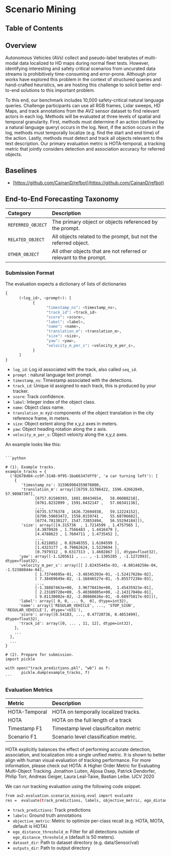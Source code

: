 # Scenario Mining

## Table of Contents

<!-- toc -->

## Overview

Autonomous Vehicles (AVs) collect and pseudo-label terabytes of multi-modal data localized to HD maps during normal fleet tests. However, identifying interesting and safety critical scenarios from uncurated data streams is prohibitively time-consuming and error-prone. Although prior works have explored this problem in the context of structured queries and hand-crafted heuristics, we are hosting this challenge to solicit better end-to-end solutions to this important problem.

To this end, our benchmark includes 10,000 safety-critical natural language queries. Challenge participants can use all RGB frames, Lidar sweeps, HD Maps, and track annotations from the AV2 sensor dataset to find relevant actors in each log. Methods will be evaluated at three levels of spatial and temporal granularity. First, methods must determine if an action (defined by a natural language query) occurs in the log. Next, if the action occurs in the log, methods must temporally localize (e.g. find the start and end time) of the action. Lastly,  methods must detect and track all objects relevant to the text description. Our primary evaluation metric is HOTA-temporal, a tracking metric that jointly considers detection and association accuracy for referred objects.


## Baselines

- [https://github.com/CainanD/refbot](https://github.com/CainanD/refbot)

## End-to-End Forecasting Taxonomy

| **Category** | **Description** |
|:-----------------|:----------------|
| `REFERRED_OBJECT` | The primary object or objects referenced by the prompt. |
| `RELATED_OBJECT` | All objects related to the prompt, but not the referred object. |
| `OTHER_OBJECT` | All other objects that are not referred or relevant to the prompt. |


### Submission Format 

The evaluation expects a dictionary of lists of dictionaries

```python
{
      (<log_id>, <prompt>): [
            {
                  "timestamp_ns": <timestamp_ns>,
                  "track_id": <track_id>
                  "score": <score>,
                  "label": <label>,
                  "name": <name>,
                  "translation_m": <translation_m>,
                  "size": <size>,
                  "yaw": <yaw>,
                  "velocity_m_per_s": <velocity_m_per_s>,
            }
      ]
}
```

- `log_id`: Log id associated with the track, also called `seq_id`.
- `prompt` : natural language text prompt.
- `timestamp_ns`: Timestamp associated with the detections.
- `track_id`: Unique id assigned to each track, this is produced by your tracker.
- `score`: Track confidence.
- `label`: Integer index of the object class.
- `name`: Object class name.
- `translation_m`: xyz-components of the object translation in the city reference frame, in meters.
- `size`: Object extent along the x,y,z axes in meters.
- `yaw`: Object heading rotation along the z axis.
- `velocity_m_per_s`: Object veloicty along the x,y,z axes.

An example looks like this:

~~~admonish example

```python

# (1). Example tracks.
example_tracks = {
  ('02678d04-cc9f-3148-9f95-1ba66347dff9', 'a car turning left'): [
    {
       'timestamp_ns': 315969904359876000,
       'translation_m': array([[6759.51786422, 1596.42662849,   57.90987307],
             [6757.01580393, 1601.80434654,   58.06088218],
             [6761.8232099 , 1591.6432147 ,   57.66341136],
             ...,
             [6735.5776378 , 1626.72694938,   59.12224152],
             [6790.59603472, 1558.0159741 ,   55.68706682],
             [6774.78130127, 1547.73853494,   56.55294184]]),
       'size': array([[4.315736  , 1.7214599 , 1.4757565 ],
             [4.3870926 , 1.7566483 , 1.4416479 ],
             [4.4788623 , 1.7604711 , 1.4735452 ],
             ...,
             [1.6218852 , 0.82648355, 1.6104599 ],
             [1.4323177 , 0.79862624, 1.5229694 ],
             [0.7979312 , 0.6317313 , 1.4602867 ]], dtype=float32),
      'yaw': array([-1.1205611 , ... , -1.1305285 , -1.1272993], dtype=float32),
      'velocity_m_per_s': array([[ 2.82435445e-03, -8.80148250e-04, -1.52388044e-04],
             [ 1.73744695e-01, -3.48345393e-01, -1.52417628e-02],
             [ 7.38469649e-02, -1.16846527e-01, -5.85577238e-03],
             ...,
             [-1.38887463e+00,  3.96778419e+00,  1.45435923e-01],
             [ 2.23189720e+00, -5.40360805e+00, -2.14317040e-01],
             [ 9.81130002e-02, -2.00860636e-01, -8.68975817e-03]]),
      'label': array([ 0, 0, ... 9,  0], dtype=int32),
      'name': array(['REGULAR_VEHICLE', ..., 'STOP_SIGN', 'REGULAR_VEHICLE'], dtype='<U31'),
      'score': array([0.54183, ..., 0.47720736, 0.4853499], dtype=float32),
      'track_id': array([0, ... , 11, 12], dtype=int32),
    },
    ...
  ],
  ...
}

# (2). Prepare for submission.
import pickle

with open("track_predictions.pkl", "wb") as f:
       pickle.dump(example_tracks, f)
```
~~~

### Evaluation Metrics

| **Metric** | **Description** |
|:-----------|:----------------|
| $\text{HOTA-Temporal}$ | HOTA on temporally localized tracks. |
| $\text{HOTA}$ | HOTA on the full length of a track |
| $\text{Timestamp F1}$ | Timestamp level classificaiton metric |
| $\text{Scenario F1}$ | Scenario level classification metric. |

HOTA explicitly balances the effect of performing accurate detection, association, and localization into a single unified metric. It is shown to better align with human visual evaluation of tracking performance. For more information, please check out HOTA: A Higher Order Metric for Evaluating Multi-Object Tracking. Jonathon Luiten, Aljosa Osep, Patrick Dendorfer, Philip Torr, Andreas Geiger, Laura Leal-Taixe, Bastian Leibe. IJCV 2020

We can run tracking evaluation using the following code snippet. 
```bash 
from av2.evaluation.scenario_mining.eval import evaluate
res =  evaluate(track_predictions, labels, objective_metric, ego_distance_threshold_m, dataset_dir, outputs_dir)
```
- `track_predictions`: Track predictions
- `labels`: Ground truth annotations
- `objective_metric`: Metric to optimize per-class recall (e.g. HOTA, MOTA, default is HOTA)
- `ego_distance_threshold_m`: Filter for all detections outside of `ego_distance_threshold_m` (default is 50 meters).
- `dataset_dir`: Path to dataset directory (e.g. data/Sensor/val)
- `outputs_dir`: Path to output directory

